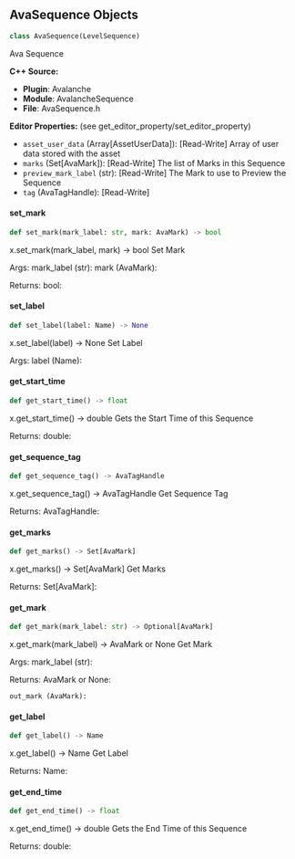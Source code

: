 ## AvaSequence Objects

```python
class AvaSequence(LevelSequence)
```

Ava Sequence

**C++ Source:**

- **Plugin**: Avalanche
- **Module**: AvalancheSequence
- **File**: AvaSequence.h

**Editor Properties:** (see get_editor_property/set_editor_property)

- ``asset_user_data`` (Array[AssetUserData]):  [Read-Write] Array of user data stored with the asset
- ``marks`` (Set[AvaMark]):  [Read-Write] The list of Marks in this Sequence
- ``preview_mark_label`` (str):  [Read-Write] The Mark to use to Preview the Sequence
- ``tag`` (AvaTagHandle):  [Read-Write]

<a id="unreal.AvaSequence.set_mark"></a>

#### set_mark

```python
def set_mark(mark_label: str, mark: AvaMark) -> bool
```

x.set_mark(mark_label, mark) -> bool
Set Mark

Args:
    mark_label (str): 
    mark (AvaMark): 

Returns:
    bool:

<a id="unreal.AvaSequence.set_label"></a>

#### set_label

```python
def set_label(label: Name) -> None
```

x.set_label(label) -> None
Set Label

Args:
    label (Name):

<a id="unreal.AvaSequence.get_start_time"></a>

#### get_start_time

```python
def get_start_time() -> float
```

x.get_start_time() -> double
Gets the Start Time of this Sequence

Returns:
    double:

<a id="unreal.AvaSequence.get_sequence_tag"></a>

#### get_sequence_tag

```python
def get_sequence_tag() -> AvaTagHandle
```

x.get_sequence_tag() -> AvaTagHandle
Get Sequence Tag

Returns:
    AvaTagHandle:

<a id="unreal.AvaSequence.get_marks"></a>

#### get_marks

```python
def get_marks() -> Set[AvaMark]
```

x.get_marks() -> Set[AvaMark]
Get Marks

Returns:
    Set[AvaMark]:

<a id="unreal.AvaSequence.get_mark"></a>

#### get_mark

```python
def get_mark(mark_label: str) -> Optional[AvaMark]
```

x.get_mark(mark_label) -> AvaMark or None
Get Mark

Args:
    mark_label (str): 

Returns:
    AvaMark or None: 

    out_mark (AvaMark):

<a id="unreal.AvaSequence.get_label"></a>

#### get_label

```python
def get_label() -> Name
```

x.get_label() -> Name
Get Label

Returns:
    Name:

<a id="unreal.AvaSequence.get_end_time"></a>

#### get_end_time

```python
def get_end_time() -> float
```

x.get_end_time() -> double
Gets the End Time of this Sequence

Returns:
    double:

<a id="unreal.AvaAnimation"></a>